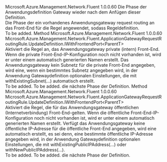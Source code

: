 <Type Name="IWithFrontend&lt;ParentT&gt;" FullName="Microsoft.Azure.Management.Network.Fluent.ApplicationGatewayRequestRoutingRule.UpdateDefinition.IWithFrontend&lt;ParentT&gt;">
  <TypeSignature Language="C#" Value="public interface IWithFrontend&lt;ParentT&gt;" />
  <TypeSignature Language="ILAsm" Value=".class public interface auto ansi abstract IWithFrontend`1&lt;ParentT&gt;" />
  <TypeSignature Language="DocId" Value="T:Microsoft.Azure.Management.Network.Fluent.ApplicationGatewayRequestRoutingRule.UpdateDefinition.IWithFrontend`1" />
  <TypeSignature Language="VB.NET" Value="Public Interface IWithFrontend(Of ParentT)" />
  <TypeSignature Language="F#" Value="type IWithFrontend&lt;'ParentT&gt; = interface" />
  <AssemblyInfo>
    <AssemblyName>Microsoft.Azure.Management.Network.Fluent</AssemblyName>
    <AssemblyVersion>1.0.0.60</AssemblyVersion>
  </AssemblyInfo>
  <TypeParameters>
    <TypeParameter Name="ParentT" />
  </TypeParameters>
  <Interfaces />
  <Docs>
    <typeparam name="ParentT">Die Phase der Anwendungsdefinition Gateway wieder nach dem Anfügen dieser Definition.</typeparam>
    <summary>
            Die Phase der ein vorhandenes Anwendungsgateway request routing an das Front-End für die Regel angewendet, sodass Regeldefinition.
            </summary>
    <remarks>To be added.</remarks>
  </Docs>
  <Members>
    <Member MemberName="FromPrivateFrontend">
      <MemberSignature Language="C#" Value="public Microsoft.Azure.Management.Network.Fluent.ApplicationGatewayRequestRoutingRule.UpdateDefinition.IWithFrontendPort&lt;ParentT&gt; FromPrivateFrontend ();" />
      <MemberSignature Language="ILAsm" Value=".method public hidebysig newslot virtual instance class Microsoft.Azure.Management.Network.Fluent.ApplicationGatewayRequestRoutingRule.UpdateDefinition.IWithFrontendPort`1&lt;!ParentT&gt; FromPrivateFrontend() cil managed" />
      <MemberSignature Language="DocId" Value="M:Microsoft.Azure.Management.Network.Fluent.ApplicationGatewayRequestRoutingRule.UpdateDefinition.IWithFrontend`1.FromPrivateFrontend" />
      <MemberSignature Language="VB.NET" Value="Public Function FromPrivateFrontend () As IWithFrontendPort(Of ParentT)" />
      <MemberSignature Language="F#" Value="abstract member FromPrivateFrontend : unit -&gt; Microsoft.Azure.Management.Network.Fluent.ApplicationGatewayRequestRoutingRule.UpdateDefinition.IWithFrontendPort&lt;'ParentT&gt;" Usage="iWithFrontend.FromPrivateFrontend " />
      <MemberType>Method</MemberType>
      <AssemblyInfo>
        <AssemblyName>Microsoft.Azure.Management.Network.Fluent</AssemblyName>
        <AssemblyVersion>1.0.0.60</AssemblyVersion>
      </AssemblyInfo>
      <ReturnValue>
        <ReturnType>Microsoft.Azure.Management.Network.Fluent.ApplicationGatewayRequestRoutingRule.UpdateDefinition.IWithFrontendPort&lt;ParentT&gt;</ReturnType>
      </ReturnValue>
      <Parameters />
      <Docs>
        <summary>
            Aktiviert die Regel an, das Anwendungsgateway private (intern) Front-End.
            Wenn die private Front-End-IP-Konfiguration noch nicht vorhanden ist, wird er unter einem automatisch generierten Namen erstellt.
            Das Anwendungsgateway kein Subnetz für die private Front-End angegeben, wird eine, wenn ein bestimmtes Subnetz angegeben wird, in der Anwendung Gatewaydefinition optionalen Einstellungen, die mit withExistingSubnet(...) automatisch erstellt.
            </summary>
        <returns>To be added.</returns>
        <remarks>To be added.</remarks>
        <return>die nächste Phase der Definition.</return>
      </Docs>
    </Member>
    <Member MemberName="FromPublicFrontend">
      <MemberSignature Language="C#" Value="public Microsoft.Azure.Management.Network.Fluent.ApplicationGatewayRequestRoutingRule.UpdateDefinition.IWithFrontendPort&lt;ParentT&gt; FromPublicFrontend ();" />
      <MemberSignature Language="ILAsm" Value=".method public hidebysig newslot virtual instance class Microsoft.Azure.Management.Network.Fluent.ApplicationGatewayRequestRoutingRule.UpdateDefinition.IWithFrontendPort`1&lt;!ParentT&gt; FromPublicFrontend() cil managed" />
      <MemberSignature Language="DocId" Value="M:Microsoft.Azure.Management.Network.Fluent.ApplicationGatewayRequestRoutingRule.UpdateDefinition.IWithFrontend`1.FromPublicFrontend" />
      <MemberSignature Language="VB.NET" Value="Public Function FromPublicFrontend () As IWithFrontendPort(Of ParentT)" />
      <MemberSignature Language="F#" Value="abstract member FromPublicFrontend : unit -&gt; Microsoft.Azure.Management.Network.Fluent.ApplicationGatewayRequestRoutingRule.UpdateDefinition.IWithFrontendPort&lt;'ParentT&gt;" Usage="iWithFrontend.FromPublicFrontend " />
      <MemberType>Method</MemberType>
      <AssemblyInfo>
        <AssemblyName>Microsoft.Azure.Management.Network.Fluent</AssemblyName>
        <AssemblyVersion>1.0.0.60</AssemblyVersion>
      </AssemblyInfo>
      <ReturnValue>
        <ReturnType>Microsoft.Azure.Management.Network.Fluent.ApplicationGatewayRequestRoutingRule.UpdateDefinition.IWithFrontendPort&lt;ParentT&gt;</ReturnType>
      </ReturnValue>
      <Parameters />
      <Docs>
        <summary>
            Aktiviert die Regel, die für das Anwendungsgateway öffentlichen (Internetverbindung) Front-End-gelten.
            Wenn die öffentliche Front-End-IP-Konfiguration noch nicht vorhanden ist, wird er unter einem automatisch generierten Namen erstellt.
            Verfügt das Anwendungsgateway keine öffentliche IP-Adresse für die öffentliche Front-End angegeben, wird eine automatisch erstellt, es sei denn, eine bestimmte öffentliche IP-Adresse angegeben wird, in der Anwendung Gatewaydefinition optionalen Einstellungen, die mit withExistingPublicIPAddress(...) oder withNewPublicIPAddress(...).
            </summary>
        <returns>To be added.</returns>
        <remarks>To be added.</remarks>
        <return>die nächste Phase der Definition.</return>
      </Docs>
    </Member>
  </Members>
</Type>